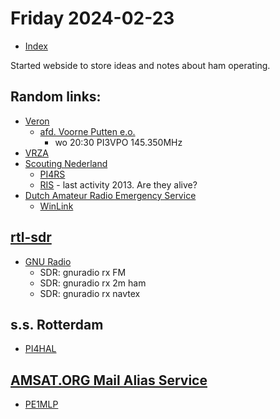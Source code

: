# Friday 2024-02-23

* [Index](index.md)

Started webside to store ideas and notes about ham operating.


## Random links:
- [Veron](Https://www.veron.nl/)
    - [afd. Voorne Putten e.o.](https://a42.veron.nl/)
        - wo 20:30 PI3VPO 145.350MHz
- [VRZA](https://www.vrza.nl.)
- [Scouting Nederland](https://www.scouting.nl/)
    - [PI4RS](https://www.pi4rs.nl/)
    - [RIS](https://ris-scouting.nl/) - last activity 2013. Are they alive?
- [Dutch Amateur Radio Emergency Service](https://dares.nl/)
    - [WinLink](https://winlink.org/)


## [rtl-sdr](https://www.rtl-sdr.com/V4/)

- [GNU Radio](https://www.gnuradio.org/)
    - SDR: gnuradio rx FM
    - SDR: gnuradio rx 2m ham
    - SDR: gnuradio rx navtex


## s.s. Rotterdam

- [PI4HAL](https://www.pi4hal.nl/)


## [AMSAT.ORG Mail Alias Service](https://mail-01.amsat.org/aliastool/info.html)

- [PE1MLP](mailto:pe1mlp@amsat.org)
